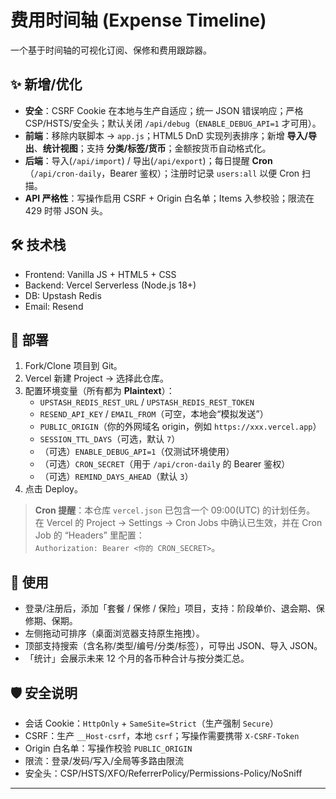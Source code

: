 # 费用时间轴 (Expense Timeline)

一个基于时间轴的可视化订阅、保修和费用跟踪器。

## ✨ 新增/优化
- **安全**：CSRF Cookie 在本地与生产自适应；统一 JSON 错误响应；严格 CSP/HSTS/安全头；默认关闭 `/api/debug`（`ENABLE_DEBUG_API=1` 才可用）。
- **前端**：移除内联脚本 → `app.js`；HTML5 DnD 实现列表排序；新增 **导入/导出**、**统计视图**；支持 **分类/标签/货币**；金额按货币自动格式化。
- **后端**：导入(`/api/import`) / 导出(`/api/export`)；每日提醒 **Cron**（`/api/cron-daily`，Bearer 鉴权）；注册时记录 `users:all` 以便 Cron 扫描。
- **API 严格性**：写操作启用 CSRF + Origin 白名单；Items 入参校验；限流在 429 时带 JSON 头。

## 🛠 技术栈
- Frontend: Vanilla JS + HTML5 + CSS
- Backend: Vercel Serverless (Node.js 18+)
- DB: Upstash Redis
- Email: Resend

## 🚀 部署
1. Fork/Clone 项目到 Git。
2. Vercel 新建 Project → 选择此仓库。
3. 配置环境变量（所有都为 **Plaintext**）：
   - `UPSTASH_REDIS_REST_URL` / `UPSTASH_REDIS_REST_TOKEN`
   - `RESEND_API_KEY` / `EMAIL_FROM`（可空，本地会“模拟发送”）
   - `PUBLIC_ORIGIN`（你的外网域名 origin，例如 `https://xxx.vercel.app`）
   - `SESSION_TTL_DAYS`（可选，默认 `7`）
   - （可选）`ENABLE_DEBUG_API=1`（仅测试环境使用）
   - （可选）`CRON_SECRET`（用于 `/api/cron-daily` 的 Bearer 鉴权）
   - （可选）`REMIND_DAYS_AHEAD`（默认 `3`）
4. 点击 Deploy。

> **Cron 提醒**：本仓库 `vercel.json` 已包含一个 09:00(UTC) 的计划任务。  
> 在 Vercel 的 Project → Settings → Cron Jobs 中确认已生效，并在 Cron Job 的 “Headers” 里配置：  
> `Authorization: Bearer <你的 CRON_SECRET>`。

## 🧭 使用
- 登录/注册后，添加「套餐 / 保修 / 保险」项目，支持：阶段单价、退会期、保修期、保期。
- 左侧拖动可排序（桌面浏览器支持原生拖拽）。
- 顶部支持搜索（含名称/类型/编号/分类/标签），可导出 JSON、导入 JSON。
- 「统计」会展示未来 12 个月的各币种合计与按分类汇总。

## 🛡️ 安全说明
- 会话 Cookie：`HttpOnly` + `SameSite=Strict`（生产强制 `Secure`）
- CSRF：生产 `__Host-csrf`，本地 `csrf`；写操作需要携带 `X-CSRF-Token`
- Origin 白名单：写操作校验 `PUBLIC_ORIGIN`
- 限流：登录/发码/写入/全局等多路由限流
- 安全头：CSP/HSTS/XFO/ReferrerPolicy/Permissions-Policy/NoSniff

---
